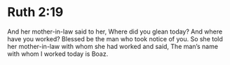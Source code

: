# Ruth 2:19

And her mother-in-law said to her, Where did you glean today? And where have you worked? Blessed be the man who took notice of you. So she told her mother-in-law with whom she had worked and said, The man’s name with whom I worked today is Boaz.
